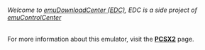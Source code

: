 ###### Welcome to [emuDownloadCenter (EDC)](https://github.com/PhoenixInteractiveNL/emuDownloadCenter/wiki/), EDC is a side project of [emuControlCenter](https://github.com/PhoenixInteractiveNL/emuControlCenter/wiki/)

For more information about this emulator, visit the [**PCSX2**](https://github.com/PhoenixInteractiveNL/emuDownloadCenter/wiki/Emulator-pcsx2#menu) page.
